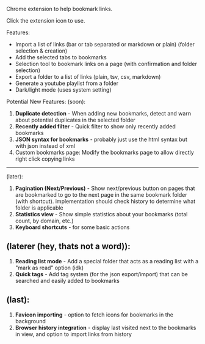 Chrome extension to help bookmark links.

Click the extension icon to use.

Features:
- Import a list of links (bar or tab separated or markdown or plain) (folder selection & creation)
- Add the selected tabs to bookmarks
- Selection tool to bookmark links on a page (with confirmation and folder selection)
- Export a folder to a list of links (plain, tsv, csv, markdown)
- Generate a youtube playlist from a folder
- Dark/light mode (uses system setting)

Potential New Features:
(soon):
1.  **Duplicate detection** - When adding new bookmarks, detect and warn about potential duplicates in the selected folder
2.  **Recently added filter** - Quick filter to show only recently added bookmarks
3.  **JSON syntax for bookmarks** - probably just use the html syntax but with json instead of xml
4. Custom bookmarks page: Modify the bookmarks page to allow directly right click copying links
-------------------------------

(later):
1.  **Pagination (Next/Previous)** - Show next/previous button on pages that are bookmarked to go to the next page in the same bookmark folder (with shortcut). implementation should check history to determine what folder is applicable
2.  **Statistics view** - Show simple statistics about your bookmarks (total count, by domain, etc.)
3.  **Keyboard shortcuts** - for some basic actions

(laterer (hey, thats not a word)):
-----------------------------

1.  **Reading list mode** -  Add a special folder that acts as a reading list with a "mark as read" option (idk)
2.  **Quick tags** - Add tag system (for the json export/import) that can be searched and easily added to bookmarks

(last):
-----------------------------------------------

1.  **Favicon importing** - option to fetch icons for bookmarks in the background
2.  **Browser history integration** - display last visited next to the bookmarks in view, and option to import links from history
